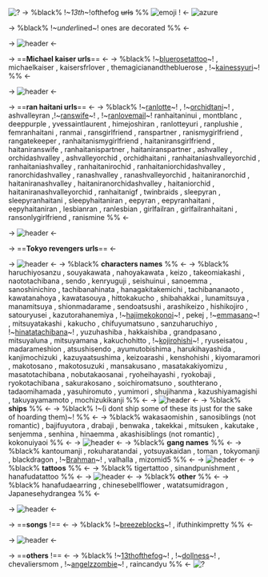 ![?](https://media.discordapp.net/attachments/1126713705346904095/1217467723576250548/tumblr_inline_mn98yuhqtv1qz4rgp540.gif?ex=6604222c&is=65f1ad2c&hm=45574f0a2cd886ab38ba0c93c4d604c41514b9d822f9b4150587133571d252fd&)
-> %black% !~*13th*~!ofthefog ~~urls~~ %% ![emoji](https://media.discordapp.net/attachments/1126713705346904095/1217468317175123978/Tumblr_l_9145526614672805.gif?ex=660422ba&is=65f1adba&hm=c76715ede1d20ba06295d0e330f44aff5dbb2dd6e18cb27e27e660982117237f&) ! <-
![azure](https://media.discordapp.net/attachments/1126713705346904095/1217466495135911967/Untitled804_20240218095813.png?ex=66042107&is=65f1ac07&hm=6091bcd22ae9cc0d6631a5c52e846b54ae45cc097c186b9e3a4ff59823006714&)

-> %black% !~*under*lined~! ones are decorated %% <-

-> ![header](https://media.discordapp.net/attachments/1126713705346904095/1217467082233610411/barinhas29.gif?ex=66042193&is=65f1ac93&hm=1fec772e6fb7a38401a8a2a55cbec14e744a6c8b6645a88f0f6b839f2bddf207&) <-

-> ==**Michael kaiser urls**== <-
-> %black% !~[bluerosetattoo](https://rentry.co/bluerosetattoo)~! , michaelkaiser , kaisersfrlover , themagicianandthebluerose , !~[kainessyuri](https://rentry.co/kainessyuri)~! %% <-

-> ![header](https://media.discordapp.net/attachments/1126713705346904095/1217467082233610411/barinhas29.gif?ex=66042193&is=65f1ac93&hm=1fec772e6fb7a38401a8a2a55cbec14e744a6c8b6645a88f0f6b839f2bddf207&) <-

-> ==**ran haitani urls**== <-
-> %black% !~[ranlotte](https://rentry.co/ranlotte)~! , !~[orchidtani](https://rentry.co/orchidtani)~! , ashvalleyran ,!~[ranswife](https://rentry.co/ranswife)~! , !~[ranlovemail](https://rentry.co/ranlovemail)~! ranhaitaninui , montblanc , deeppurple , yvessaintlaurent , himejoshiran , ranlotteyuri , ranplushie , femranhaitani , ranmai , ransgirlfriend , ranspartner , ranismygirlfriend , rangatekeeper , ranhaitanismygirlfriend , haitaniransgirlfriend , haitaniranswife , ranhaitanispartner , haitaniranspartner , ashvalley , orchidashvalley , ashvalleyorchid , orchidhaitani , ranhaitaniashvalleyorchid , ranhaitaniashvalley , ranhaitanirochid , ranhaitaniorchidashvalley , ranorchidashvalley , ranashvalley , ranashvalleyorchid , haitaniranorchid , haitaniranashvalley , haitaniranorchidashvalley , haitaniorchid , haitaniranashvalleyorchid , ranhaitanigf , twinbraids , sleepyran , sleepyranhaitani , sleepyhaitaniran , eepyran , eepyranhaitani , eepyhaitaniran , lesbianran , ranlesbian , girlfailran , girlfailranhaitani , ransonlygirlfriend , ranismine %% <-

-> ![header](https://media.discordapp.net/attachments/1126713705346904095/1217467082233610411/barinhas29.gif?ex=66042193&is=65f1ac93&hm=1fec772e6fb7a38401a8a2a55cbec14e744a6c8b6645a88f0f6b839f2bddf207&) <-

-> ==**Tokyo revengers urls**== <-

-> ![header](https://media.discordapp.net/attachments/1126713705346904095/1217467082233610411/barinhas29.gif?ex=66042193&is=65f1ac93&hm=1fec772e6fb7a38401a8a2a55cbec14e744a6c8b6645a88f0f6b839f2bddf207&) <-
-> %black% **characters names** %% <- 
-> %black% haruchiyosanzu , souyakawata , nahoyakawata , keizo , takeomiakashi , naototachibana , sendo , kenryuguji , seishuinui , sanoemma , sanoshinichiro , tachibanahinata , hanagakitakemichi , tachibananaoto , kawatanahoya , kawatasouya , hittokakucho , shibahakkai , lunamitsuya , manamitsuya , shionmadarame , sendoatsushi , arashikeizo , hishikojiro , satouryusei ,  kazutorahanemiya , !~[hajimekokonoi](https://rentry.co/hajimekokonoi)~! , pekej , !~[emmasano](https://rentry.co/emmasano)~! , mitsuyatakashi , kakucho , chifuyumatsuno , sanzuharuchiyo , !~[hinatatachibana](https://rentry.co/HinataTachibana)~! , yuzuhashiba , hakkaishiba , grandpasano , mitsuyaluna , mitsuyamana , kakuchohitto , !~[kojirohishi](https://rentry.co/kojirohishi)~! , ryuseisatou , madarameshion , atsushisendo , ayumutobishima , harukihayashida , kanjimochizuki , kazuyaatsushima , keizoarashi , kenshohishi , kiyomaramori , makotosano , makotosuzuki , mansakusano , masatakakiyomizu , masatotachibana , nobutakaosanai , ryoheihayashi , ryokobaji , ryokotachibana , sakurakosano , soichiromatsuno , southterano , tadaomihamada , yasuhiromuto , yumimori , shujihanma , kazushiyamagishi , takuyayamamoto , mochizukikanji %% <- 
-> ![header](https://media.discordapp.net/attachments/1126713705346904095/1217467082233610411/barinhas29.gif?ex=66042193&is=65f1ac93&hm=1fec772e6fb7a38401a8a2a55cbec14e744a6c8b6645a88f0f6b839f2bddf207&) <-
-> %black% **ships** %% <-
-> %black% !~(i dont ship some of these its just for the sake of hoarding them)~! %% <-
-> %black% wakasaomishin , sanosiblings (not romantic) , bajifuyutora , drabaji , benwaka , takekkai , mitsuken , kakutake , senjemma , senhina , hinaemma , akashisiblings (not romantic) , kokonuiyaoi %% <- 
-> ![header](https://media.discordapp.net/attachments/1126713705346904095/1217467082233610411/barinhas29.gif?ex=66042193&is=65f1ac93&hm=1fec772e6fb7a38401a8a2a55cbec14e744a6c8b6645a88f0f6b839f2bddf207&) <-
-> %black% **gang names** %% <-
-> %black% kantoumanji , rokuharatandai , yotsuyakaidan , toman , tokyomanji , blackdragon , !~[Brahman](https://rentry.co/brahman)~! , valhalla , mizomid5 %% <- 
-> ![header](https://media.discordapp.net/attachments/1126713705346904095/1217467082233610411/barinhas29.gif?ex=66042193&is=65f1ac93&hm=1fec772e6fb7a38401a8a2a55cbec14e744a6c8b6645a88f0f6b839f2bddf207&) <-
-> %black% **tattoos** %% <-
-> %black% tigertattoo , sinandpunishment , hanafudatattoo %% <- 
-> ![header](https://media.discordapp.net/attachments/1126713705346904095/1217467082233610411/barinhas29.gif?ex=66042193&is=65f1ac93&hm=1fec772e6fb7a38401a8a2a55cbec14e744a6c8b6645a88f0f6b839f2bddf207&) <-
-> %black% **other** %% <-
-> %black% hanafudaearring , chinesebellflower , watatsumidragon , Japanesehydrangea %% <- 

-> ![header](https://media.discordapp.net/attachments/1126713705346904095/1217467082233610411/barinhas29.gif?ex=66042193&is=65f1ac93&hm=1fec772e6fb7a38401a8a2a55cbec14e744a6c8b6645a88f0f6b839f2bddf207&) <-

-> ==**songs** !== <-
-> %black% !~[breezeblocks](https://rentry.co/breezeblocks)~! , ifuthinkimpretty %% <- 

-> ![header](https://media.discordapp.net/attachments/1126713705346904095/1217467082233610411/barinhas29.gif?ex=66042193&is=65f1ac93&hm=1fec772e6fb7a38401a8a2a55cbec14e744a6c8b6645a88f0f6b839f2bddf207&) <-

-> ==**others** !== <-
-> %black% !~[13thofthefog](https://rentry.co/13thofthefog)~! , !~[dollness](https://rentry.co/dollness)~! , chevaliersmom , !~[angelzzombie](https://rentry.co/angelzzombie)~! , raincandyu %% <-
![?](https://media.discordapp.net/attachments/1126713705346904095/1217467723576250548/tumblr_inline_mn98yuhqtv1qz4rgp540.gif?ex=6604222c&is=65f1ad2c&hm=45574f0a2cd886ab38ba0c93c4d604c41514b9d822f9b4150587133571d252fd&)